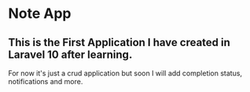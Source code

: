 # Note App
## This is the First Application I have created in Laravel 10 after learning.
For now it's just a crud application but soon I will add completion status, notifications and more.